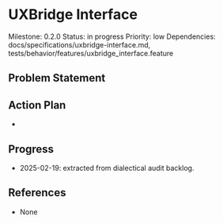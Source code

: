 # UXBridge Interface
Milestone: 0.2.0
Status: in progress
Priority: low
Dependencies: docs/specifications/uxbridge-interface.md, tests/behavior/features/uxbridge_interface.feature

## Problem Statement
<description>


## Action Plan
- <tasks>

## Progress
- 2025-02-19: extracted from dialectical audit backlog.

## References
- None
